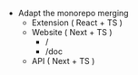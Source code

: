 - Adapt the monorepo merging
  - Extension ( React + TS )
  - Website ( Next + TS )
    - /
    - /doc
  - API ( Next + TS )
